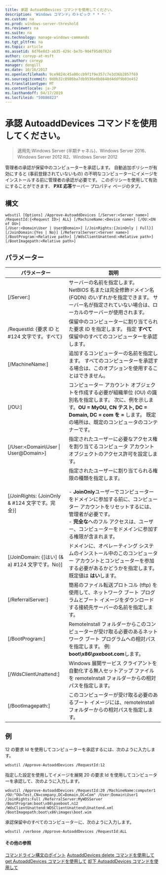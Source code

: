 ```yaml
---
title: 承認 AutoaddDevices コマンドを使用してください。
description: 'Windows コマンド」のトピック * * *- '
ms.custom: na
ms.prod: windows-server-threshold
ms.reviewer: na
ms.suite: na
ms.technology: manage-windows-commands
ms.tgt_pltfrm: na
ms.topic: article
ms.assetid: 8d76e8d3-ab35-429c-be7b-904f95d0782d
author: coreyp-at-msft
ms.author: coreyp
manager: dongill
ms.date: 10/16/2017
ms.openlocfilehash: 9ce9824c45a00ccb9f1f9e357c7e3d36b2857f69
ms.sourcegitcommit: 0d0b32c8986ba7db9536e0b8648d4ddf9b03e452
ms.translationtype: MT
ms.contentlocale: ja-JP
ms.lasthandoff: 04/17/2019
ms.locfileid: "59886823"
---
```

# <a name="using-the-approve-autoadddevices-command"></a>承認 AutoaddDevices コマンドを使用してください。

>適用先:Windows Server (半期チャネル)、Windows Server 2016、Windows Server 2012 R2、Windows Server 2012

管理者の承認が保留中のコンピューターを承認します。 自動追加ポリシーが有効にすると (事前登録されていないもの) の不明なコンピューターにイメージをインストールする前に管理者の承認が必要です。 このポリシーを使用して有効にすることができます、 **PXE 応答**サーバー プロパティ ページのタブ。
## <a name="syntax"></a>構文
```
wdsutil [Options] /Approve-AutoaddDevices [/Server:<Server name>] /RequestId:{<Request ID>| ALL} [/MachineName:<Device name>] [/OU:<DN of OU>] 
[/User:<Domain\User | User@Domain>] [/JoinRights:{JoinOnly | Full}] [/JoinDomain:{Yes | No}] [/ReferralServer:<Server name>] [/BootProgram:<Relative path>] [/WdsClientUnattend:<Relative path>] [/BootImagepath:<Relative path>]
```
## <a name="parameters"></a>パラメーター
|パラメーター|説明|
|-------|--------|
|[/Server:<Server name>]|サーバーの名前を指定します。 NetBIOS 名または完全修飾ドメイン名 (FQDN) のいずれかを指定できます。 サーバー名が指定されていない場合は、ローカルのサーバーが使用されます。|
|/RequestId: {要求 ID と #124 文字です。すべて}|保留中のコンピューターに割り当てられた要求 ID を指定します。 指定 **すべて** 保留中のすべてのコンピューターを承認します。|
|[/MachineName:<Device name>]|追加するコンピューターの名前を指定します。 すべてのコンピューターを承認する場合は、このオプションを使用することはできません。|
|[/OU:<DN of OU>]|コンピューター アカウント オブジェクトを作成する必要が組織単位 (OU) の識別名を指定します。 次に、例を示します。**OU = MyOU, CN テスト, DC = Domain, DC = com を =** します。 既定の場所は、既定のコンピュータのコンテナーです。|
|[/User:<Domain\User &#124; User@Domain>]|指定されたユーザーに必要なアクセス権を割り当てるコンピュータ アカウント オブジェクトのアクセス許可を設定します。|
|[/JoinRights: {JoinOnly & #124 文字です。完全}]|指定されたユーザーに割り当てられる権限の種類を指定します。<br /><br />-   **JoinOnly**ユーザーでコンピューターをドメインに参加する前に、コンピューター アカウントをリセットするには、管理者が必要です。<br />-   **完全な**へのフル アクセスは、ユーザー、コンピューターをドメインに参加する権限が含まれます。|
|[/JoinDomain: {[はい] (& a) #124 文字です。No}]|ドメインに、オペレーティング システムのインストール中のこのコンピューター アカウントとコンピューターを参加する必要があるかどうかを指定します。 既定値は **はい**します。|
|[/ReferralServer:<Server name>]|簡易のファイル転送プロトコル (tftp) を使用して、ネットワーク ブート プログラムとブート イメージをダウンロードする接続先サーバーの名前を指定します。|
|[/BootProgram:<Relative path>]|RemoteInstall フォルダーからこのコンピューターが受け取る必要のあるネットワーク ブート プログラムへの相対パスを指定します。 例: **boot\x86\pxeboot.com**します。|
|[/WdsClientUnattend:<Relative path>]|Windows 展開サービス クライアントを自動化する無人セットアップ ファイルを remoteInstall フォルダーからの相対パスを指定します。|
|[/BootImagepath:<Relative path>]|このコンピューターが受け取る必要のあるブート イメージには、remoteInstall フォルダーからの相対パスを指定します。|
## <a name="BKMK_examples"></a>例
12 の要求 Id を使用してコンピューターを承認するには、次のように入力します。
```
wdsutil /Approve-AutoaddDevices /RequestId:12
```
指定した設定を使用してイメージを展開 20 の要求 Id を使用してコンピューターを承認して、次のように入力します。
```
wdsutil /Approve-AutoaddDevices /RequestId:20 /MachineName:computer1 /OU:"OU=Test,CN=company,DC=Domain,DC=Com" /User:Domain\User1 
/JoinRights:Full /ReferralServer:MyWDSServer /BootProgram:boot\x86\pxeboot.n12 /WdsClientUnattend:WDSClientUnattend\Unattend.xml /BootImagepath:boot\x86\images\boot.wim
```
承認保留中のすべてのコンピューターに、次のように入力します。
```
wdsutil /verbose /Approve-AutoaddDevices /RequestId:ALL
```
#### <a name="additional-references"></a>その他の参照
[コマンドライン構文のポイント](command-line-syntax-key.md)
[AutoaddDevices delete コマンドを使用して](using-the-delete-autoadddevices-command.md)
[get AutoaddDevices コマンドを使用して](using-the-get-autoadddevices-command.md)
 [却下 AutoaddDevices コマンドを使用して](using-the-reject-autoadddevices-command.md)
